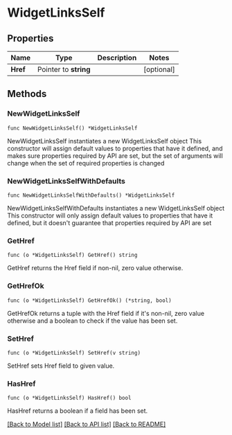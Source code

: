 # WidgetLinksSelf

## Properties

Name | Type | Description | Notes
------------ | ------------- | ------------- | -------------
**Href** | Pointer to **string** |  | [optional] 

## Methods

### NewWidgetLinksSelf

`func NewWidgetLinksSelf() *WidgetLinksSelf`

NewWidgetLinksSelf instantiates a new WidgetLinksSelf object
This constructor will assign default values to properties that have it defined,
and makes sure properties required by API are set, but the set of arguments
will change when the set of required properties is changed

### NewWidgetLinksSelfWithDefaults

`func NewWidgetLinksSelfWithDefaults() *WidgetLinksSelf`

NewWidgetLinksSelfWithDefaults instantiates a new WidgetLinksSelf object
This constructor will only assign default values to properties that have it defined,
but it doesn't guarantee that properties required by API are set

### GetHref

`func (o *WidgetLinksSelf) GetHref() string`

GetHref returns the Href field if non-nil, zero value otherwise.

### GetHrefOk

`func (o *WidgetLinksSelf) GetHrefOk() (*string, bool)`

GetHrefOk returns a tuple with the Href field if it's non-nil, zero value otherwise
and a boolean to check if the value has been set.

### SetHref

`func (o *WidgetLinksSelf) SetHref(v string)`

SetHref sets Href field to given value.

### HasHref

`func (o *WidgetLinksSelf) HasHref() bool`

HasHref returns a boolean if a field has been set.


[[Back to Model list]](../README.md#documentation-for-models) [[Back to API list]](../README.md#documentation-for-api-endpoints) [[Back to README]](../README.md)


